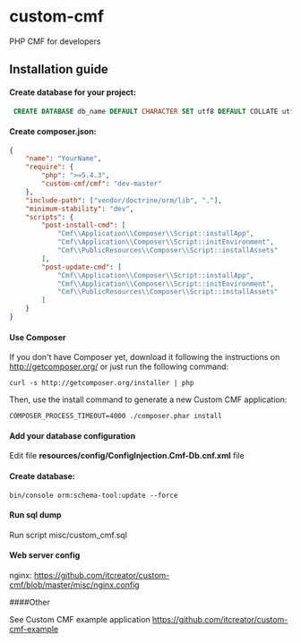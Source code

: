 custom-cmf
==========

PHP CMF for developers

Installation guide
-------------

#### Create database for your project:

```sql
 CREATE DATABASE db_name DEFAULT CHARACTER SET utf8 DEFAULT COLLATE utf8_general_ci;
```

#### Create **composer.json**:

```json
{
    "name": "YourName",
    "require": {
        "php": ">=5.4.3",
        "custom-cmf/cmf": "dev-master"
    },
    "include-path": ["vendor/doctrine/orm/lib", "."],
    "minimum-stability": "dev",
    "scripts": {
        "post-install-cmd": [
            "Cmf\\Application\\Composer\\Script::installApp",
            "Cmf\\Application\\Composer\\Script::initEnvironment",
            "Cmf\\PublicResources\\Composer\\Script::installAssets"
        ],
        "post-update-cmd": [
            "Cmf\\Application\\Composer\\Script::installApp",
            "Cmf\\Application\\Composer\\Script::initEnvironment",
            "Cmf\\PublicResources\\Composer\\Script::installAssets"
        ]
    }
}
```

#### Use Composer

If you don't have Composer yet, download it following the instructions on
http://getcomposer.org/ or just run the following command:

    curl -s http://getcomposer.org/installer | php

Then, use the install command to generate a new Custom CMF application:

    COMPOSER_PROCESS_TIMEOUT=4000 ./composer.phar install

#### Add your database configuration

Edit  file **resources/config/ConfigInjection.Cmf-Db.cnf.xml** file

#### Create database:

    bin/console orm:schema-tool:update --force

#### Run sql dump

Run script misc/custom_cmf.sql


#### Web server config

nginx: https://github.com/itcreator/custom-cmf/blob/master/misc/nginx.config

####Other

See Custom CMF example application https://github.com/itcreator/custom-cmf-example
